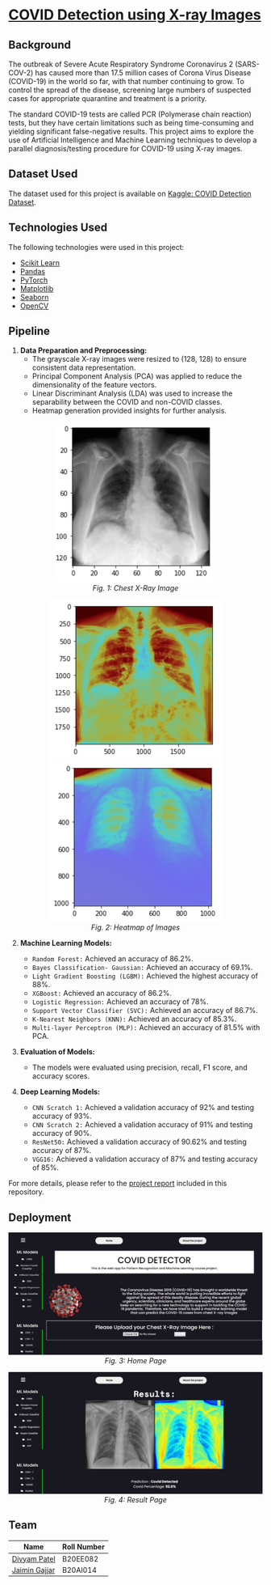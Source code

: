 # [COVID Detection using X-ray Images](https://github.com/pateldivyam26/COVID-Detection-using-X-Ray-Images)

## Background
The outbreak of Severe Acute Respiratory Syndrome Coronavirus 2 (SARS-COV-2) has caused more than 17.5 million cases of Corona Virus Disease (COVID-19) in the world so far, with that number continuing to grow. To control the spread of the disease, screening large numbers of suspected cases for appropriate quarantine and treatment is a priority.

The standard COVID-19 tests are called PCR (Polymerase chain reaction) tests, but they have certain limitations such as being time-consuming and yielding significant false-negative results. This project aims to explore the use of Artificial Intelligence and Machine Learning techniques to develop a parallel diagnosis/testing procedure for COVID-19 using X-ray images.

## Dataset Used
The dataset used for this project is available on [Kaggle: COVID Detection Dataset](https://www.kaggle.com/competitions/stat946winter2021/overview).

## Technologies Used
The following technologies were used in this project:
- [Scikit Learn](https://scikit-learn.org/stable/)
- [Pandas](https://pandas.pydata.org/)
- [PyTorch](https://pytorch.org/)
- [Matplotlib](https://matplotlib.org/stable/index.html)
- [Seaborn](https://seaborn.pydata.org/)
- [OpenCV](https://opencv.org/)

## Pipeline
1. **Data Preparation and Preprocessing:**
   - The grayscale X-ray images were resized to (128, 128) to ensure consistent data representation.
   - Principal Component Analysis (PCA) was applied to reduce the dimensionality of the feature vectors.
   - Linear Discriminant Analysis (LDA) was used to increase the separability between the COVID and non-COVID classes.
   - Heatmap generation provided insights for further analysis.

<p  align="center">
<img src="https://github.com/pateldivyam26/COVID-Detection-using-X-Ray-Images/blob/main/assets/sample.png" alt="form"><br>
<i>Fig. 1: Chest X-Ray Image</i>
</p>
<p  align="center">
<img src="https://github.com/pateldivyam26/COVID-Detection-using-X-Ray-Images/blob/main/assets/sample_covid.png" alt="form">
<img src="https://github.com/pateldivyam26/COVID-Detection-using-X-Ray-Images/blob/main/assets/sample_noncovid.png" alt="form"><br>
<i>Fig. 2: Heatmap of Images</i>
</p>

2. **Machine Learning Models:**
   - `Random Forest:` Achieved an accuracy of 86.2%.
   - `Bayes Classification- Gaussian:` Achieved an accuracy of 69.1%.
   - `Light Gradient Boosting (LGBM):` Achieved the highest accuracy of 88%.
   - `XGBoost:` Achieved an accuracy of 86.2%.
   - `Logistic Regression:` Achieved an accuracy of 78%.
   - `Support Vector Classifier (SVC):` Achieved an accuracy of 86.7%.
   - `K-Nearest Neighbors (KNN):` Achieved an accuracy of 85.3%.
   - `Multi-layer Perceptron (MLP):` Achieved an accuracy of 81.5% with PCA.

3. **Evaluation of Models:**
   - The models were evaluated using precision, recall, F1 score, and accuracy scores.

4. **Deep Learning Models:**
   - `CNN Scratch 1:` Achieved a validation accuracy of 92% and testing accuracy of 93%.
   - `CNN Scratch 2:` Achieved a validation accuracy of 91% and testing accuracy of 90%.
   - `ResNet50:` Achieved a validation accuracy of 90.62% and testing accuracy of 87%.
   - `VGG16:` Achieved a validation accuracy of 87% and testing accuracy of 85%.

For more details, please refer to the [project report](https://github.com/pateldivyam26/COVID-Detection-using-X-Ray-Images/blob/main/B20EE082_B20AI014_REPORT.pdf) included in this repository.

## Deployment
<p  align="center">
<img src="https://github.com/pateldivyam26/COVID-Detection-using-X-Ray-Images/blob/main/assets/app_main.jpeg" width = "960px" alt="form"><br>
<i>Fig. 3: Home Page</i>
</p>
<p  align="center">
<img src="https://github.com/pateldivyam26/COVID-Detection-using-X-Ray-Images/blob/main/assets/app_result.jpeg" width = "960px" alt="form"><br>
<i>Fig. 4: Result Page</i>
</p>

## Team

| Name                                            | Roll Number |
| ----------------------------------------------- | ----------- |
| [Divyam Patel](https://github.com/pateldivyam26) | B20EE082   | 
| [Jaimin Gajjar](https://github.com/jaimin001)    | B20AI014    |
